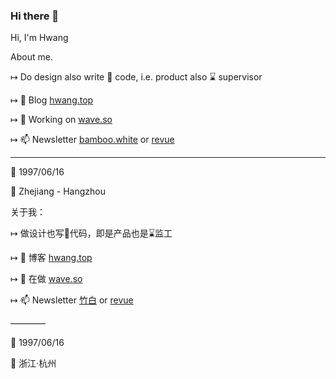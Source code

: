 ### Hi there 👋

<!--
**hwangdev97/hwangdev97** is a ✨ _special_ ✨ repository because its `README.md` (this file) appears on your GitHub profile.

Here are some ideas to get you started:

- 🔭 I’m currently working on ...
- 🌱 I’m currently learning ...
- 👯 I’m looking to collaborate on ...
- 🤔 I’m looking for help with ...
- 💬 Ask me about ...
- 📫 How to reach me: ...
- 😄 Pronouns: ...
- ⚡ Fun fact: ...
-->
Hi, I'm Hwang

About me.

↦ Do design also write 🤏 code, i.e. product also ⌛️ supervisor

↦ 💬 Blog [hwang.top](https://hwang.top)

↦ 🔭 Working on [wave.so](https://wave.so)

↦ 📫 Newsletter [bamboo.white](http://growing.zhubai.love/) or [revue](http://newsletter.hwang.top/)

----
🎂 1997/06/16

📌 Zhejiang - Hangzhou 



关于我：

↦ 做设计也写🤏代码，即是产品也是⌛️监工

↦ 💬 博客 [hwang.top](https://hwang.top)

↦ 🔭 在做 [wave.so](https://wave.so)

↦ 📫 Newsletter [竹白](http://growing.zhubai.love/) or [revue](http://newsletter.hwang.top/)

————

🎂 1997/06/16

📌 浙江·杭州 
